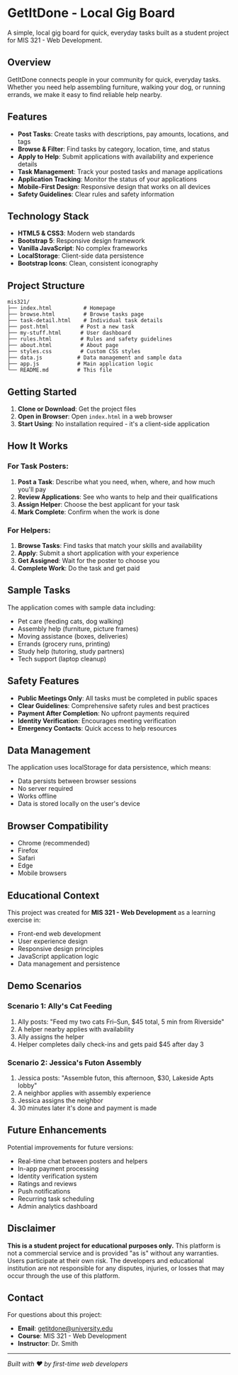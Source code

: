 # GetItDone - Local Gig Board

A simple, local gig board for quick, everyday tasks built as a student project for MIS 321 - Web Development.

## Overview

GetItDone connects people in your community for quick, everyday tasks. Whether you need help assembling furniture, walking your dog, or running errands, we make it easy to find reliable help nearby.

## Features

- **Post Tasks**: Create tasks with descriptions, pay amounts, locations, and tags
- **Browse & Filter**: Find tasks by category, location, time, and status
- **Apply to Help**: Submit applications with availability and experience details
- **Task Management**: Track your posted tasks and manage applications
- **Application Tracking**: Monitor the status of your applications
- **Mobile-First Design**: Responsive design that works on all devices
- **Safety Guidelines**: Clear rules and safety information

## Technology Stack

- **HTML5 & CSS3**: Modern web standards
- **Bootstrap 5**: Responsive design framework
- **Vanilla JavaScript**: No complex frameworks
- **LocalStorage**: Client-side data persistence
- **Bootstrap Icons**: Clean, consistent iconography

## Project Structure

```
mis321/
├── index.html          # Homepage
├── browse.html         # Browse tasks page
├── task-detail.html    # Individual task details
├── post.html          # Post a new task
├── my-stuff.html      # User dashboard
├── rules.html         # Rules and safety guidelines
├── about.html         # About page
├── styles.css         # Custom CSS styles
├── data.js           # Data management and sample data
├── app.js            # Main application logic
└── README.md         # This file
```

## Getting Started

1. **Clone or Download**: Get the project files
2. **Open in Browser**: Open `index.html` in a web browser
3. **Start Using**: No installation required - it's a client-side application

## How It Works

### For Task Posters:
1. **Post a Task**: Describe what you need, when, where, and how much you'll pay
2. **Review Applications**: See who wants to help and their qualifications
3. **Assign Helper**: Choose the best applicant for your task
4. **Mark Complete**: Confirm when the work is done

### For Helpers:
1. **Browse Tasks**: Find tasks that match your skills and availability
2. **Apply**: Submit a short application with your experience
3. **Get Assigned**: Wait for the poster to choose you
4. **Complete Work**: Do the task and get paid

## Sample Tasks

The application comes with sample data including:
- Pet care (feeding cats, dog walking)
- Assembly help (furniture, picture frames)
- Moving assistance (boxes, deliveries)
- Errands (grocery runs, printing)
- Study help (tutoring, study partners)
- Tech support (laptop cleanup)

## Safety Features

- **Public Meetings Only**: All tasks must be completed in public spaces
- **Clear Guidelines**: Comprehensive safety rules and best practices
- **Payment After Completion**: No upfront payments required
- **Identity Verification**: Encourages meeting verification
- **Emergency Contacts**: Quick access to help resources

## Data Management

The application uses localStorage for data persistence, which means:
- Data persists between browser sessions
- No server required
- Works offline
- Data is stored locally on the user's device

## Browser Compatibility

- Chrome (recommended)
- Firefox
- Safari
- Edge
- Mobile browsers

## Educational Context

This project was created for **MIS 321 - Web Development** as a learning exercise in:
- Front-end web development
- User experience design
- Responsive design principles
- JavaScript application logic
- Data management and persistence

## Demo Scenarios

### Scenario 1: Ally's Cat Feeding
1. Ally posts: "Feed my two cats Fri–Sun, $45 total, 5 min from Riverside"
2. A helper nearby applies with availability
3. Ally assigns the helper
4. Helper completes daily check-ins and gets paid $45 after day 3

### Scenario 2: Jessica's Futon Assembly
1. Jessica posts: "Assemble futon, this afternoon, $30, Lakeside Apts lobby"
2. A neighbor applies with assembly experience
3. Jessica assigns the neighbor
4. 30 minutes later it's done and payment is made

## Future Enhancements

Potential improvements for future versions:
- Real-time chat between posters and helpers
- In-app payment processing
- Identity verification system
- Ratings and reviews
- Push notifications
- Recurring task scheduling
- Admin analytics dashboard

## Disclaimer

**This is a student project for educational purposes only.** This platform is not a commercial service and is provided "as is" without any warranties. Users participate at their own risk. The developers and educational institution are not responsible for any disputes, injuries, or losses that may occur through the use of this platform.

## Contact

For questions about this project:
- **Email**: getitdone@university.edu
- **Course**: MIS 321 - Web Development
- **Instructor**: Dr. Smith

---

*Built with ❤️ by first-time web developers*
